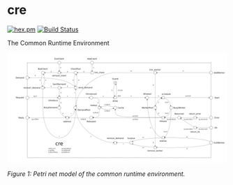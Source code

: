 # cre


[![hex.pm](https://img.shields.io/hexpm/v/cre.svg?style=flat-square)](https://hex.pm/packages/cre) [![Build Status](https://travis-ci.org/joergen7/cre.svg?branch=master)](https://travis-ci.org/joergen7/cre)

The Common Runtime Environment

![CRE Petri net model](priv/cre_pnet.png)

*Figure 1: Petri net model of the common runtime environment.*
